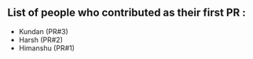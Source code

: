 ## List of people who contributed as their first PR :
- Kundan (PR#3)
- Harsh (PR#2)
- Himanshu (PR#1)
